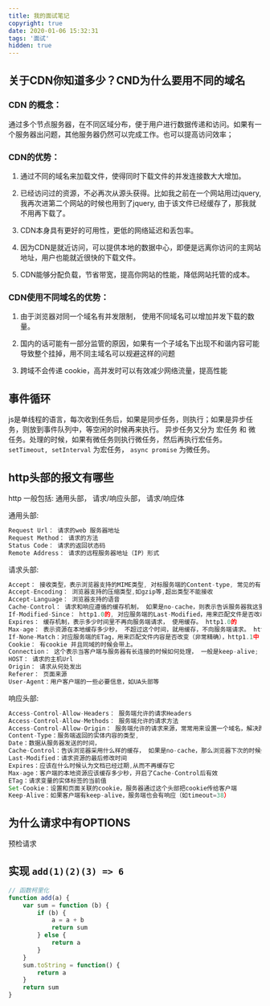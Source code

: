 ```yaml
---
title: 我的面试笔记
copyright: true
date: 2020-01-06 15:32:31
tags: '面试'
hidden: true
---
```

## 关于CDN你知道多少？CND为什么要用不同的域名

### CDN 的概念：

通过多个节点服务器，在不同区域分布，便于用户进行数据传递和访问。如果有一个服务器出问题，其他服务器仍然可以完成工作。也可以提高访问效率；

### CDN的优势：

1. 通过不同的域名来加载文件，使得同时下载文件的并发连接数大大增加。

2. 已经访问过的资源，不必再次从源头获得。比如我之前在一个网站用过jquery, 我再次进第二个网站的时候也用到了jquery, 由于该文件已经缓存了，那我就不用再下载了。

3. CDN本身具有更好的可用性，更低的网络延迟和丢包率。

4. 因为CDN是就近访问，可以提供本地的数据中心，即便是远离你访问的主网站地址，用户也能就近很快的下载文件。

5. CDN能够分配负载，节省带宽，提高你网站的性能，降低网站托管的成本。  

### CDN使用不同域名的优势：

1. 由于浏览器对同一个域名有并发限制， 使用不同域名可以增加并发下载的数量。

2. 国内的话可能有一部分监管的原因，如果有一个子域名下出现不和谐内容可能导致整个挂掉，用不同主域名可以规避这样的问题

3. 跨域不会传递 cookie，高并发时可以有效减少网络流量，提高性能

## 事件循环

js是单线程的语言，每次收到任务后，如果是同步任务，则执行；如果是异步任务，则放到事件队列中，等空闲的时候再来执行。
异步任务又分为 宏任务 和 微任务。处理的时候，如果有微任务则执行微任务，然后再执行宏任务。
`setTimeout, setInterval` 为宏任务， `async promise` 为微任务。

## http头部的报文有哪些

http 一般包括: 通用头部， 请求/响应头部， 请求/响应体

通用头部:

```javascript
Request Url： 请求的web 服务器地址
Request Method： 请求的方法
Status Code： 请求的返回状态码
Remote Address： 请求的远程服务器地址（IP）形式

```

请求头部:

```javascript
Accept： 接收类型，表示浏览器支持的MIME类型, 对标服务端的Content-type, 常见的有 application/json, text/plain
Accept-Encoding： 浏览器支持的压缩类型,如gzip等,超出类型不能接收
Accept-Language： 浏览器支持的语音
Cache-Control： 请求和响应遵循的缓存机制， 如果是no-cache，则表示告诉服务器我这里不想缓存
If-Modified-Since： http1.0的, 对应服务端的Last-Modified，用来匹配文件是否改动，精确到秒级别
Expires： 缓存机制，表示多少时间里不再向服务端请求， 使用缓存。 http1.0的
Max-age： 表示资源在本地缓存多少秒， 不超过这个时间，就用缓存，不向服务端请求。 http1.1的
If-None-Match：对应服务端的ETag，用来匹配文件内容是否改变（非常精确），http1.1中
Cookie： 有cookie 并且同域的时候会带上。
Connection： 这个表示当客户端与服务器有长连接的时候如何处理， 一般是keep-alive;
HOST： 请求的主机Url
Origin： 请求从何处发出
Referer： 页面来源
User-Agent：用户客户端的一些必要信息，如UA头部等
```

响应头部:

```javascript
Access-Control-Allow-Headers： 服务端允许的请求Headers
Access-Control-Allow-Methods： 服务端允许的请求方法
Access-Control-Allow-Origin： 服务端允许的请求来源，常常用来设置一个域名，解决跨域问题
Content-Type：服务端返回的实体内容的类型,
Date：数据从服务器发送的时间，
Cache-Control：告诉浏览器采用什么样的缓存， 如果是no-cache，那么浏览器下次的时候会再次请求服务端，如果是max-age=20000。 那就是告诉浏览器，20000秒内不要来请求，用缓存。
Last-Modified：请求资源的最后修改时间
Expires：应该在什么时候认为文档已经过期,从而不再缓存它
Max-age：客户端的本地资源应该缓存多少秒，开启了Cache-Control后有效
ETag：请求变量的实体标签的当前值
Set-Cookie：设置和页面关联的cookie，服务器通过这个头部把cookie传给客户端
Keep-Alive：如果客户端有keep-alive，服务端也会有响应（如timeout=38）
```

## 为什么请求中有OPTIONS

预检请求



## 实现 `add(1)(2)(3) => 6`

```javascript
// 函数柯里化
function add(a) {
    var sum = function (b) {
        if (b) {
            a = a + b
            return sum
        } else {
            return a
        }
    }
    sum.toString = function() {
        return a
    }
    return sum
}
```